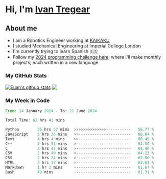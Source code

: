 # Hi, I'm [Ivan Tregear](https://www.linkedin.com/in/ivantregear/)

## About me

* I am a Robotics Engineer working at [KAIKAKU](https://github.com/KAIKAKU-AI)
* I studied Mechanical Engineering at Imperial College London
* I'm currently trying to learn Spanish :es:
* Follow my [2024 programming challenge here](https://github.com/ITregear?tab=repositories), where I'll make monthly projects, each written in a new language


### My GitHub Stats

<a href="#my-github-stats">
  <img align="center" src="https://github-readme-stats.vercel.app/api?username=itregear&count_private=true&show_icons=true&include_all_commits=true&theme=material-palenight" alt="Euan's github stats" />
</a>

<a href="#my-github-stats">
  <img align="center" src="https://github-readme-stats.vercel.app/api/top-langs/?username=itregear&layout=compact&theme=material-palenight" />
</a>

### My Week in Code
<!--START_SECTION:waka-->

```rust
From: 14 January 2024 - To: 21 June 2024

Total Time: 62 hrs 41 mins

Python        35 hrs 57 mins  >>>>>>>>>>>>>>-----------   56.77 %
JavaScript    5 hrs 36 mins   >>-----------------------   08.84 %
Text          4 hrs 4 mins    >>-----------------------   06.45 %
C++           2 hrs 51 mins   >------------------------   04.50 %
C             2 hrs 47 mins   >------------------------   04.40 %
CSV           2 hrs 40 mins   >------------------------   04.23 %
CSS           2 hrs 24 mins   >------------------------   03.80 %
HTML          2 hrs 17 mins   >------------------------   03.61 %
Markdown      1 hr 3 mins     -------------------------   01.67 %
Bash          49 mins         -------------------------   01.31 %
```

<!--END_SECTION:waka-->
